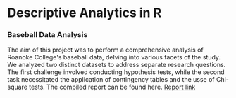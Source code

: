# Descriptive Analytics in R
### Baseball Data Analysis

The aim of this project was to perform a comprehensive analysis of Roanoke College's baseball data, delving into various facets of the study. We analyzed two distinct datasets to address separate research questions. The first challenge involved conducting hypothesis tests, while the second task necessitated the application of contingency tables and the usse of Chi-square tests. The compiled report can be found here. [Report link](https://github.com/sm-11/Github-Portfolio/blob/cad15eb98caac49b62b9e9e8f37d1677b0548eb3/Baseball-data-analysis/Stats%20301%20Final%20Project.docx)
